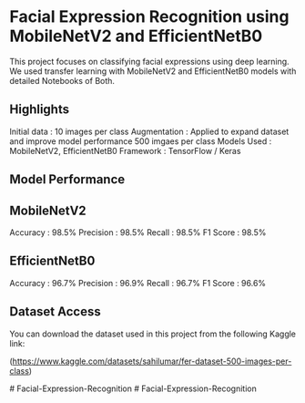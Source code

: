# Facial Expression Recognition using MobileNetV2 and EfficientNetB0

This project focuses on classifying facial expressions using deep learning. We used transfer learning with MobileNetV2 and EfficientNetB0 models with detailed Notebooks of Both.

## Highlights

Initial data : 10 images per class
Augmentation : Applied to expand dataset and improve model performance 500 imgaes per class
Models Used : MobileNetV2, EfficientNetB0
Framework : TensorFlow / Keras

## Model Performance

## MobileNetV2
Accuracy :  98.5%
Precision : 98.5%
Recall : 98.5%
F1 Score : 98.5%

## EfficientNetB0
Accuracy : 96.7%
Precision : 96.9%
Recall : 96.7%
F1 Score : 96.6%


## Dataset Access

You can download the dataset used in this project from the following Kaggle link:

(https://www.kaggle.com/datasets/sahilumar/fer-dataset-500-images-per-class)


#   F a c i a l - E x p r e s s i o n - R e c o g n i t i o n  
 #   F a c i a l - E x p r e s s i o n - R e c o g n i t i o n  
 